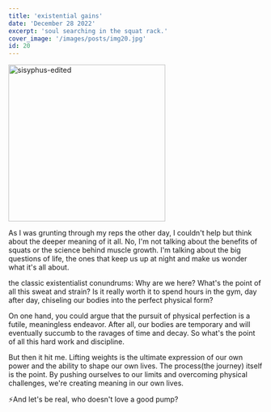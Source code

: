```yaml
---
title: 'existential gains'
date: 'December 28 2022'
excerpt: 'soul searching in the squat rack.'
cover_image: '/images/posts/img20.jpg'
id: 20
---
```


<img src='/images/posts/img20.jpg' width='310' alt='sisyphus-edited' />

As I was grunting through my reps the other day, I couldn't help but think about the deeper meaning of it all. No, I'm not talking about the benefits of squats or the science behind muscle growth. I'm talking about the big questions of life, the ones that keep us up at night and make us wonder what it's all about.

the classic existentialist conundrums: Why are we here? What's the point of all this sweat and strain? Is it really worth it to spend hours in the gym, day after day, chiseling our bodies into the perfect physical form?

On one hand, you could argue that the pursuit of physical perfection is a futile, meaningless endeavor. After all, our bodies are temporary and will eventually succumb to the ravages of time and decay. So what's the point of all this hard work and discipline.

But then it hit me. Lifting weights is the ultimate expression of our own power and the ability to shape our own lives. The process(the journey) itself is the point. By pushing ourselves to our limits and overcoming physical challenges, we're creating meaning in our own lives.

⚡And let's be real, who doesn't love a good pump?
